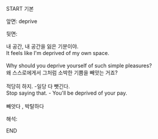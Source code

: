 START
기본

앞면:
deprive


뒷면:
<div>내 공간, 내 공간을 잃은 기분이야.<br></div><div><div><div>It feels like I'm deprived of my own space.</div></div></div><div><br></div><div>Why should you deprive yourself of such simple pleasures? </div><div><div>왜 스스로에게서 그처럼 소박한 기쁨을 빼앗는 거죠?</div></div><div><br></div><div><div><div>적당히 하지. -일당 다 뺏긴다.</div></div><div><div>Stop saying that. - You'll be deprived of your pay.</div></div></div><div><br></div><div>빼앗다 , 박탈하다</div>


해석:

END